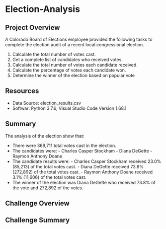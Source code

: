 # Election-Analysis

## Project Overview
A Colorado Board of Elections employee provided the following tasks to complete the election audit of a recent local congressional election.

1. Calculate the total number of votes cast.
2. Get a complete list of candidates who received votes.
3. Calculate the total number of votes each candidate received.
4. Calculate the percentage of votes each candidate won.
5. Determine the winner of the election based on popular vote

## Resources
- Data Source: election_results.csv
- Softwar: Python 3.7.6, Visual Studio Code Version 1.68.1

## Summary
The analysis of the election show that:
- There were 369,711 total votes cast in the election.
- The candidates were: 
      - Charles Casper Stockham
      - Diana DeGette
      - Raymon Anthony Doane 
- The candidate results were:
      - Charles Casper Stockham received 23.0% (85,213) of the total votes cast.
      - Diana DeGette received 73.8% (272,892) of the total votes cast.
      - Raymon Anthony Doane received 3.1% (11,606) of the total votes cast.
- The winner of the election was Diana DeGette who received 73.8% of the vote and 272,892 of the votes.

## Challenge Overview

## Challenge Summary
